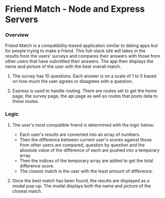 # Friend Match - Node and Express Servers

### Overview

Friend Match is a compatibility-based application similar to dating apps but for people trying to make a friend. This full-stack site will takes in the results from the users' surveys and compares their answers with those from other users that have submitted their answers. The app then displays the name and picture of the user with the best overall match. 

1. The survey has 10 questions. Each answer is on a scale of 1 to 5 based on how much the user agrees or disagrees with a question.

2. Express is used to handle routing. There are routes set to get the home page, the survey page, the api page as well as routes that posts data to these routes.

### Logic

1. The user's most compatible friend is determined with the logic below:

   * Each user's results are converted into an array of numbers.
   * Then the difference between current user's scores against those from other users are compared, question by question and the absolute value of the difference of each are pushed into a temporary array.
   * Then the indices of the temporary array are added to get the total difference score.
   * The closest match is the user with the least amount of difference.

2. Once the best match has been found, the results are displayed as a modal pop-up. The modal displays both the name and picture of the closest match. 

